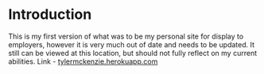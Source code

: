 # Introduction
This is my first version of what was to be my personal site for display to employers, however it is very much out of date and needs to be updated. It still can be viewed at this location, but should not fully reflect on my current abilities. Link - [tylermckenzie.herokuapp.com](http://www.tylermckenzie.herokuapp.com)
